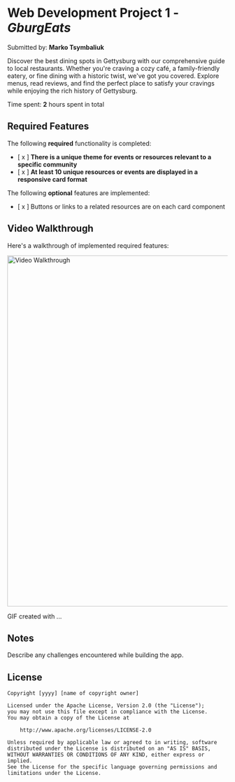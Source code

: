 # Web Development Project 1 - *GburgEats*

Submitted by: **Marko Tsymbaliuk**

Discover the best dining spots in Gettysburg with our comprehensive guide to local restaurants. Whether you're craving a cozy café, a family-friendly eatery, or fine dining with a historic twist, we've got you covered. Explore menus, read reviews, and find the perfect place to satisfy your cravings while enjoying the rich history of Gettysburg.

Time spent: **2** hours spent in total

## Required Features

The following **required** functionality is completed:

- [ x ] **There is a unique theme for events or resources relevant to a specific community**
- [ x ] **At least 10 unique resources or events are displayed in a responsive card format**

The following **optional** features are implemented:

- [ x ] Buttons or links to a related resources are on each card component

## Video Walkthrough

Here's a walkthrough of implemented required features:

<img src='https://github.com/user-attachments/assets/708f727f-c1e1-45c9-aa7a-c97bddd9ed88' title='Video Walkthrough' width='800' alt='Video Walkthrough' />

<!-- Replace this with whatever GIF tool you used! -->
GIF created with ...  
<!-- Recommended tools:
[Kap](https://getkap.co/) for macOS
[ScreenToGif](https://www.screentogif.com/) for Windows
[peek](https://github.com/phw/peek) for Linux. -->

## Notes

Describe any challenges encountered while building the app.

## License

    Copyright [yyyy] [name of copyright owner]

    Licensed under the Apache License, Version 2.0 (the "License");
    you may not use this file except in compliance with the License.
    You may obtain a copy of the License at

        http://www.apache.org/licenses/LICENSE-2.0

    Unless required by applicable law or agreed to in writing, software
    distributed under the License is distributed on an "AS IS" BASIS,
    WITHOUT WARRANTIES OR CONDITIONS OF ANY KIND, either express or implied.
    See the License for the specific language governing permissions and
    limitations under the License.
